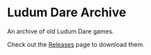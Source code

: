 # Ludum Dare Archive
An archive of old Ludum Dare games.

Check out the [Releases](https://github.com/kennedy0/LudumDareArchive/releases) page to download them.
